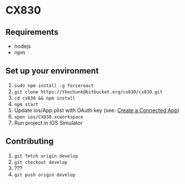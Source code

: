 # CX830
## Requirements

* nodejs
* npm

## Set up your environment

1. `sudo npm install -g forcereact`
2. `git clone https://thechunk@bitbucket.org/cx830/cx830.git`
3. `cd cx830 && npm install`
4. `npm start`
5. Update ios/App.plist with OAuth key (see: [Create a Connected App](https://developer.salesforce.com/docs/atlas.en-us.mobile_sdk.meta/mobile_sdk/connected_apps_howto.htm))
6. `open ios/CX830.xcworkspace`
7. Run project in iOS Simulator

## Contributing

1. `git fetch origin develop`
2. `git checkout develop`
3. ???
4. `git push origin develop`
